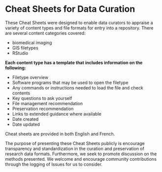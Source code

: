 # Cheat Sheets for Data Curation

These Cheat Sheets were designed to enable data curators to appraise a variety of content types and file formats for entry into a repository. There are several content categories covered:
<ul><li>biomedical imaging</li><li>GIS filetypes</li><li>RStudio</li></ul>


**Each content type has a template that includes information on the following:**
<ul><li>Filetype overview</li><li>Software programs that may be used to open the filetype</li><li>Any commands or instructions needed to load the file and check contents</li><li>Key questions to ask yourself</li><li>File management recommendation</li><li>Preservation recommendation</li><li>Links to extended guidance where available</li><li>Date created</li><li>Date updated</li></ul>



Cheat sheets are provided in both English and French.

The purpose of presenting these Cheat Sheets publicly is encourage transparency and standardization in the curation and preservation of research data formats. Furthermore, we seek to promote discussion on the methods presented. We welcome and encourage community contributions through the logging of Issues for us to consider.

